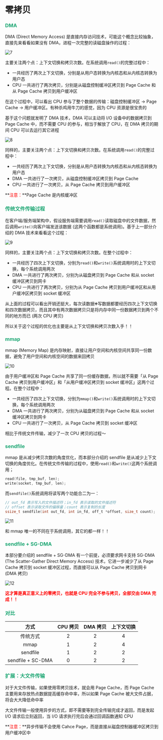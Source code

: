 # 零拷贝

### <font color=#1FA774>DMA</font>

DMA (Direct Memory Access) 是直接内存访问技术，可能这个概念比较抽象，直接先来看看如果没有 DMA，进程一次完整的读磁盘操作的过程：

![7](https://cdn.jsdelivr.net/gh/LFool/new-image-hosting@master/20230520/0709111684537751joYkPb7.svg)

主要关注两个点：上下文切换和拷贝次数。在系统调用`read()`的完整过程中：

- 一共经历了两次上下文切换，分别是从用户态转换为内核态和从内核态转换为用户态
- CPU 一共进行了两次拷贝，分别是从磁盘控制缓冲区拷贝到 Page Cache 和从 Page Cache 拷贝到用户缓冲区

在这个过程中，可以看出 CPU 参与了整个数据的传输：磁盘控制缓冲区 -> Page Cache -> 用户缓冲区。有种杀鸡用牛刀的感觉，因为 CPU 资源是很宝贵的

基于这个问题就发明了 DMA 技术，DMA 可以主动将 I/O 设备中的数据拷贝到 Page Cache 中，而不需要 CPU 的参与，相当于解放了 CPU，在 DMA 拷贝的期间 CPU 可以去运行其它进程

![8](https://cdn.jsdelivr.net/gh/LFool/new-image-hosting@master/20230520/07091616845377564x2ZlV8.svg)

同样的，主要关注两个点：上下文切换和拷贝次数。在系统调用`read()`的完整过程中：

- 一共经历了两次上下文切换，分别是从用户态转换为内核态和从内核态转换为用户态
- DMA 一共进行了一次拷贝，从磁盘控制缓冲区拷贝到 Page Cache
- CPU 一共进行了一次拷贝，从 Page Cache 拷贝到用户缓冲区

**<font color='red'>注意：</font>**Page Cache 是内核缓冲区

### <font color=#1FA774>传统文件传输过程</font>

在客户端/服务端架构中，假设服务端需要调用`read()`读取磁盘中的文件数据，然后调用`write()`向客户端发送该数据 (这两个函数都是系统调用)。基于上一部分介绍的 DMA 技术来看看这个过程：

![9](https://cdn.jsdelivr.net/gh/LFool/new-image-hosting@master/20230520/0734331684539273ITzNy69.svg)

同样的，主要关注两个点：上下文切换和拷贝次数。在整个过程中：

- 一共经历了四次上下文切换，分别为`read()`和`write()`系统调用时的上下文切换，每个系统调用两次
- DMA 一共进行了两次拷贝，分别为从磁盘拷贝到 Page Cache 和从 socket 缓冲区拷贝到网卡
- CPU 一共进行了两次拷贝，分别为从 Page Cache 拷贝到用户缓冲区和从用户缓冲区拷贝到 socket 缓冲区

从上面的过程可以看出开销还挺大，每次读数据➕写数据都要经历四次上下文切换和四次数据拷贝，而且其中有两次数据拷贝只是将内存中同一份数据拷贝到两个不同的地方而已 (两次 CPU 拷贝)

所以关于这个过程的优化也主要是从上下文切换和拷贝次数入手！！

### <font color=#1FA774>mmap</font>

mmap (Memory Map) 是内存映射，直接让用户空间和内核空间共享同一份数据，避免了用户空间和内核空间的数据来回拷贝

![10](https://cdn.jsdelivr.net/gh/LFool/new-image-hosting@master/20230520/0752331684540353iScAvh10.svg)

由于用户缓冲区和 Page Cache 共享了同一份缓存数据，所以就不需要「从 Page Cache 拷贝到用户缓冲区」和「从用户缓冲区拷贝到 socket 缓冲区」这两个过程。在整个过程中：

- 一共经历了四次上下文切换，分别为`mmap()`和`write()`系统调用时的上下文切换，每个系统调用两次
- DMA 一共进行了两次拷贝，分别为从磁盘拷贝到 Page Cache 和从 socket 缓冲区拷贝到网卡
- CPU 一共进行了一次拷贝，从 Page Cache 拷贝到 socket 缓冲区

相比于传统文件传输，减少了一次 CPU 拷贝的过程～

### <font color=#1FA774>sendfile</font>

mmap 是从减少拷贝次数的角度优化，而本部分介绍的 sendfile 是从减少上下文切换的角度优化。在传统文件传输的过程中，使用`read()`和`write()`这两个系统调用；

```c
read(file, tmp_buf, len);
write(socket, tmp_buf, len);
```

而`sendfile()`系统调用将读写两个功能合二为一：

```c
// out_fd 表示写入的文件描述符；in_fd 表示读取的文件描述符
// offset 表示读取文件的偏移量；count 表示复制的长度
ssize_t sendfile(int out_fd, int in_fd, off_t *offset, size_t count);
```

![11](https://cdn.jsdelivr.net/gh/LFool/new-image-hosting@master/20230520/0804501684541090xP8sNh11.svg)

和 mmap 唯一的不同在于系统调用，其它的都一样！！

### <font color=#1FA774>sendfile + SG-DMA</font>

本部分要介绍的 sendfile + SG-DMA 有一个前提，必须要求网卡支持 SG-DMA (The Scatter-Gather Direct Memory Access) 技术，它进一步减少了从 Page Cache 拷贝到 socket 缓冲区过程，而直接可以从 Page Cache 拷贝到网卡 (DMA 拷贝)

![12](https://cdn.jsdelivr.net/gh/LFool/new-image-hosting@master/20230520/0814471684541687b6Dfib12.svg)

**<font color='red'>这才算是真正意义上的零拷贝，也就是 CPU 完全不参与拷贝，全部交由 DMA 完成！！</font>**

### <font color=#1FA774>对比</font>

|       方式        | CPU 拷贝 | DMA 拷贝 | 上下文切换 |
| :---------------: | :------: | :------: | :--------: |
|     传统方式      |    2     |    2     |     4      |
|       mmap        |    1     |    2     |     4      |
|     sendfile      |    1     |    2     |     2      |
| sendfile + SC-DMA |    0     |    2     |     2      |

### <font color=#1FA774>扩展：大文件传输</font>

对于大文件传输，如果使用零拷贝技术，就会用 Page Cache，而 Page Cache 主要用来存放热点数据提高缓存命中率，所以如果 Page Cache 被大文件占据，将会大大降低命中率

大文件传输一般使用异步的方式，即不需要等到完全传输完成才返回，而是发起 I/O 请求后立刻返回，当 I/O 请求执行完后会通过回调函数通知 CPU

**<font color='red'>注意：</font>**异步传输不会使用 Cahce Page，而是直接从磁盘控制器缓冲区拷贝到用户缓冲区中